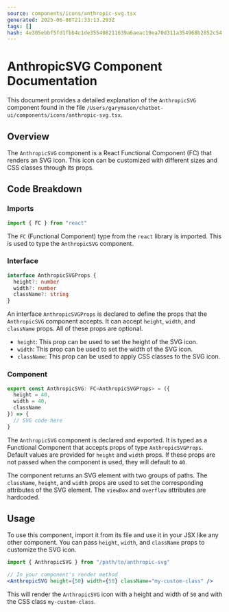 ```yaml
---
source: components/icons/anthropic-svg.tsx
generated: 2025-06-08T21:33:13.293Z
tags: []
hash: 4e305ebbf5fd1fbb4c1de355408211639a6aeac19ea70d311a354968b2852c54
---
```


# AnthropicSVG Component Documentation

This document provides a detailed explanation of the `AnthropicSVG` component found in the file `/Users/garymason/chatbot-ui/components/icons/anthropic-svg.tsx`.

## Overview

The `AnthropicSVG` component is a React Functional Component (FC) that renders an SVG icon. This icon can be customized with different sizes and CSS classes through its props.

## Code Breakdown

### Imports

```ts
import { FC } from "react"
```

The `FC` (Functional Component) type from the `react` library is imported. This is used to type the `AnthropicSVG` component.

### Interface

```ts
interface AnthropicSVGProps {
  height?: number
  width?: number
  className?: string
}
```

An interface `AnthropicSVGProps` is declared to define the props that the `AnthropicSVG` component accepts. It can accept `height`, `width`, and `className` props. All of these props are optional.

- `height`: This prop can be used to set the height of the SVG icon.
- `width`: This prop can be used to set the width of the SVG icon.
- `className`: This prop can be used to apply CSS classes to the SVG icon.

### Component

```ts
export const AnthropicSVG: FC<AnthropicSVGProps> = ({
  height = 40,
  width = 40,
  className
}) => {
  // SVG code here
}
```

The `AnthropicSVG` component is declared and exported. It is typed as a Functional Component that accepts props of type `AnthropicSVGProps`. Default values are provided for `height` and `width` props. If these props are not passed when the component is used, they will default to `40`.

The component returns an SVG element with two groups of paths. The `className`, `height`, and `width` props are used to set the corresponding attributes of the SVG element. The `viewBox` and `overflow` attributes are hardcoded.

## Usage

To use this component, import it from its file and use it in your JSX like any other component. You can pass `height`, `width`, and `className` props to customize the SVG icon.

```jsx
import { AnthropicSVG } from "/path/to/anthropic-svg"

// In your component's render method
<AnthropicSVG height={50} width={50} className="my-custom-class" />
```

This will render the `AnthropicSVG` icon with a height and width of `50` and with the CSS class `my-custom-class`.